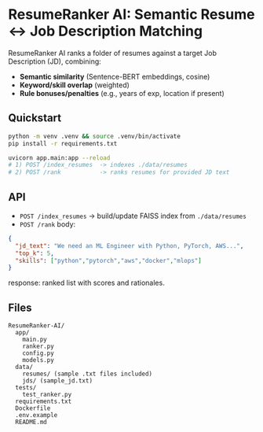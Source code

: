 # ResumeRanker AI: Semantic Resume ↔ Job Description Matching

ResumeRanker AI ranks a folder of resumes against a target Job Description (JD), combining:
- **Semantic similarity** (Sentence-BERT embeddings, cosine)
- **Keyword/skill overlap** (weighted)
- **Rule bonuses/penalties** (e.g., years of exp, location if present)

## Quickstart
```bash
python -m venv .venv && source .venv/bin/activate
pip install -r requirements.txt

uvicorn app.main:app --reload
# 1) POST /index_resumes  -> indexes ./data/resumes
# 2) POST /rank           -> ranks resumes for provided JD text
```

## API
- `POST /index_resumes` → build/update FAISS index from `./data/resumes`
- `POST /rank` body:
```json
{
  "jd_text": "We need an ML Engineer with Python, PyTorch, AWS...",
  "top_k": 5,
  "skills": ["python","pytorch","aws","docker","mlops"]
}
```
response: ranked list with scores and rationales.

## Files
```
ResumeRanker-AI/
  app/
    main.py
    ranker.py
    config.py
    models.py
  data/
    resumes/ (sample .txt files included)
    jds/ (sample_jd.txt)
  tests/
    test_ranker.py
  requirements.txt
  Dockerfile
  .env.example
  README.md
```
